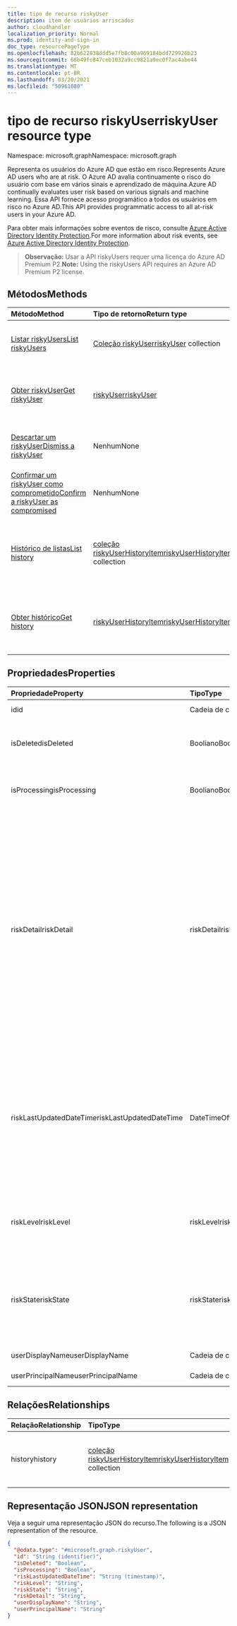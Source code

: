 ```yaml
---
title: tipo de recurso riskyUser
description: item de usuários arriscados
author: cloudhandler
localization_priority: Normal
ms.prod: identity-and-sign-in
doc_type: resourcePageType
ms.openlocfilehash: 82b622838ddd5e7fb8c00a969184bdd729926b23
ms.sourcegitcommit: 68b49fc847ceb1032a9cc9821a9ec0f7ac4abe44
ms.translationtype: MT
ms.contentlocale: pt-BR
ms.lasthandoff: 03/20/2021
ms.locfileid: "50961080"
---
```

# <a name="riskyuser-resource-type"></a><span data-ttu-id="eab9a-103">tipo de recurso riskyUser</span><span class="sxs-lookup"><span data-stu-id="eab9a-103">riskyUser resource type</span></span>

<span data-ttu-id="eab9a-104">Namespace: microsoft.graph</span><span class="sxs-lookup"><span data-stu-id="eab9a-104">Namespace: microsoft.graph</span></span>

<span data-ttu-id="eab9a-105">Representa os usuários do Azure AD que estão em risco.</span><span class="sxs-lookup"><span data-stu-id="eab9a-105">Represents Azure AD users who are at risk.</span></span> <span data-ttu-id="eab9a-106">O Azure AD avalia continuamente o risco do usuário com base em vários sinais e aprendizado de máquina.</span><span class="sxs-lookup"><span data-stu-id="eab9a-106">Azure AD continually evaluates user risk based on various signals and machine learning.</span></span> <span data-ttu-id="eab9a-107">Essa API fornece acesso programático a todos os usuários em risco no Azure AD.</span><span class="sxs-lookup"><span data-stu-id="eab9a-107">This API provides programmatic access to all at-risk users in your Azure AD.</span></span>

<span data-ttu-id="eab9a-108">Para obter mais informações sobre eventos de risco, consulte [Azure Active Directory Identity Protection](/azure/active-directory/identity-protection/overview-identity-protection).</span><span class="sxs-lookup"><span data-stu-id="eab9a-108">For more information about risk events, see [Azure Active Directory Identity Protection](/azure/active-directory/identity-protection/overview-identity-protection).</span></span>

><span data-ttu-id="eab9a-109">**Observação:** Usar a API riskyUsers requer uma licença do Azure AD Premium P2.</span><span class="sxs-lookup"><span data-stu-id="eab9a-109">**Note:** Using the riskyUsers API requires an Azure AD Premium P2 license.</span></span>

## <a name="methods"></a><span data-ttu-id="eab9a-110">Métodos</span><span class="sxs-lookup"><span data-stu-id="eab9a-110">Methods</span></span>
|<span data-ttu-id="eab9a-111">Método</span><span class="sxs-lookup"><span data-stu-id="eab9a-111">Method</span></span>|<span data-ttu-id="eab9a-112">Tipo de retorno</span><span class="sxs-lookup"><span data-stu-id="eab9a-112">Return type</span></span>|<span data-ttu-id="eab9a-113">Descrição</span><span class="sxs-lookup"><span data-stu-id="eab9a-113">Description</span></span>|
|:---|:---|:---|
|[<span data-ttu-id="eab9a-114">Listar riskyUsers</span><span class="sxs-lookup"><span data-stu-id="eab9a-114">List riskyUsers</span></span>](../api/riskyuser-list.md)|<span data-ttu-id="eab9a-115">[Coleção riskyUser](../resources/riskyuser.md)</span><span class="sxs-lookup"><span data-stu-id="eab9a-115">[riskyUser](../resources/riskyuser.md) collection</span></span>|<span data-ttu-id="eab9a-116">Obter uma lista dos **objetos riskyUser** e suas propriedades.</span><span class="sxs-lookup"><span data-stu-id="eab9a-116">Get a list of the **riskyUser** objects and their properties.</span></span>|
|[<span data-ttu-id="eab9a-117">Obter riskyUser</span><span class="sxs-lookup"><span data-stu-id="eab9a-117">Get riskyUser</span></span>](../api/riskyuser-get.md)|[<span data-ttu-id="eab9a-118">riskyUser</span><span class="sxs-lookup"><span data-stu-id="eab9a-118">riskyUser</span></span>](../resources/riskyuser.md)|<span data-ttu-id="eab9a-119">Leia as propriedades e as relações de um **objeto riskyUser.**</span><span class="sxs-lookup"><span data-stu-id="eab9a-119">Read the properties and relationships of a **riskyUser** object.</span></span>|
|[<span data-ttu-id="eab9a-120">Descartar um riskyUser</span><span class="sxs-lookup"><span data-stu-id="eab9a-120">Dismiss a riskyUser</span></span>](../api/riskyuser-dismiss.md)|<span data-ttu-id="eab9a-121">Nenhum</span><span class="sxs-lookup"><span data-stu-id="eab9a-121">None</span></span>|<span data-ttu-id="eab9a-122">Descartar o risco de um ou mais **objetos riskyUser.**</span><span class="sxs-lookup"><span data-stu-id="eab9a-122">Dismiss the risk of one or more **riskyUser** objects.</span></span> |
|[<span data-ttu-id="eab9a-123">Confirmar um riskyUser como comprometido</span><span class="sxs-lookup"><span data-stu-id="eab9a-123">Confirm a riskyUser as compromised</span></span>](../api/riskyuser-confirmcompromised.md)|<span data-ttu-id="eab9a-124">Nenhum</span><span class="sxs-lookup"><span data-stu-id="eab9a-124">None</span></span>|<span data-ttu-id="eab9a-125">Confirme um ou mais **objetos riskyUser** como comprometidos.</span><span class="sxs-lookup"><span data-stu-id="eab9a-125">Confirm one or more **riskyUser** objects as compromised.</span></span>|
|[<span data-ttu-id="eab9a-126">Histórico de listas</span><span class="sxs-lookup"><span data-stu-id="eab9a-126">List history</span></span>](../api/riskyuser-list-history.md)|<span data-ttu-id="eab9a-127">[coleção riskyUserHistoryItem](../resources/riskyuserhistoryitem.md)</span><span class="sxs-lookup"><span data-stu-id="eab9a-127">[riskyUserHistoryItem](../resources/riskyuserhistoryitem.md) collection</span></span>|<span data-ttu-id="eab9a-128">Obter **os riskyUserHistoryItems** da propriedade de navegação histórico.</span><span class="sxs-lookup"><span data-stu-id="eab9a-128">Get the **riskyUserHistoryItems** from the history navigation property.</span></span>|
|[<span data-ttu-id="eab9a-129">Obter histórico</span><span class="sxs-lookup"><span data-stu-id="eab9a-129">Get history</span></span>](../api/riskyuser-get-riskyuserhistoryitem.md)|[<span data-ttu-id="eab9a-130">riskyUserHistoryItem</span><span class="sxs-lookup"><span data-stu-id="eab9a-130">riskyUserHistoryItem</span></span>](../resources/riskyuserhistoryitem.md)|<span data-ttu-id="eab9a-131">Leia as propriedades e as relações de um [objeto riskyUserHistoryItem.](../resources/riskyuserhistoryitem.md)</span><span class="sxs-lookup"><span data-stu-id="eab9a-131">Read the properties and relationships of a [riskyUserHistoryItem](../resources/riskyuserhistoryitem.md) object.</span></span>|


## <a name="properties"></a><span data-ttu-id="eab9a-132">Propriedades</span><span class="sxs-lookup"><span data-stu-id="eab9a-132">Properties</span></span>
|<span data-ttu-id="eab9a-133">Propriedade</span><span class="sxs-lookup"><span data-stu-id="eab9a-133">Property</span></span>|<span data-ttu-id="eab9a-134">Tipo</span><span class="sxs-lookup"><span data-stu-id="eab9a-134">Type</span></span>|<span data-ttu-id="eab9a-135">Descrição</span><span class="sxs-lookup"><span data-stu-id="eab9a-135">Description</span></span>|
|:---|:---|:---|
|<span data-ttu-id="eab9a-136">id</span><span class="sxs-lookup"><span data-stu-id="eab9a-136">id</span></span>|<span data-ttu-id="eab9a-137">Cadeia de caracteres</span><span class="sxs-lookup"><span data-stu-id="eab9a-137">String</span></span>|<span data-ttu-id="eab9a-138">ID exclusiva do usuário em risco.</span><span class="sxs-lookup"><span data-stu-id="eab9a-138">Unique ID of the user at risk.</span></span>|
|<span data-ttu-id="eab9a-139">isDeleted</span><span class="sxs-lookup"><span data-stu-id="eab9a-139">isDeleted</span></span>|<span data-ttu-id="eab9a-140">Booliano</span><span class="sxs-lookup"><span data-stu-id="eab9a-140">Boolean</span></span>|<span data-ttu-id="eab9a-141">Indica se o usuário foi excluído.</span><span class="sxs-lookup"><span data-stu-id="eab9a-141">Indicates whether the user is deleted.</span></span> <span data-ttu-id="eab9a-142">Os valores possíveis são: `true` e `false`.</span><span class="sxs-lookup"><span data-stu-id="eab9a-142">Possible values are: `true`, `false`.</span></span>|
|<span data-ttu-id="eab9a-143">isProcessing</span><span class="sxs-lookup"><span data-stu-id="eab9a-143">isProcessing</span></span>|<span data-ttu-id="eab9a-144">Booliano</span><span class="sxs-lookup"><span data-stu-id="eab9a-144">Boolean</span></span>|<span data-ttu-id="eab9a-145">Indica se o estado de risco de um usuário está sendo processado pelo back-end.</span><span class="sxs-lookup"><span data-stu-id="eab9a-145">Indicates whether a user's risky state is being processed by the backend.</span></span>|
|<span data-ttu-id="eab9a-146">riskDetail</span><span class="sxs-lookup"><span data-stu-id="eab9a-146">riskDetail</span></span>|<span data-ttu-id="eab9a-147">riskDetail</span><span class="sxs-lookup"><span data-stu-id="eab9a-147">riskDetail</span></span>|<span data-ttu-id="eab9a-148">Detalhes do risco detectado.</span><span class="sxs-lookup"><span data-stu-id="eab9a-148">Details of the detected risk.</span></span> <span data-ttu-id="eab9a-149">Os valores possíveis são: `none`, `adminGeneratedTemporaryPassword`, `userPerformedSecuredPasswordChange`, `userPerformedSecuredPasswordReset`, `adminConfirmedSigninSafe`, `aiConfirmedSigninSafe`, `userPassedMFADrivenByRiskBasedPolicy`, `adminDismissedAllRiskForUser`, `adminConfirmedSigninCompromised`, `hidden`, `adminConfirmedUserCompromised`, `unknownFutureValue`.</span><span class="sxs-lookup"><span data-stu-id="eab9a-149">Possible values are: `none`, `adminGeneratedTemporaryPassword`, `userPerformedSecuredPasswordChange`, `userPerformedSecuredPasswordReset`, `adminConfirmedSigninSafe`, `aiConfirmedSigninSafe`, `userPassedMFADrivenByRiskBasedPolicy`, `adminDismissedAllRiskForUser`, `adminConfirmedSigninCompromised`, `hidden`, `adminConfirmedUserCompromised`, `unknownFutureValue`.</span></span>|
|<span data-ttu-id="eab9a-150">riskLastUpdatedDateTime</span><span class="sxs-lookup"><span data-stu-id="eab9a-150">riskLastUpdatedDateTime</span></span>|<span data-ttu-id="eab9a-151">DateTimeOffset</span><span class="sxs-lookup"><span data-stu-id="eab9a-151">DateTimeOffset</span></span>|<span data-ttu-id="eab9a-152">A data e a hora em que o usuário arriscado foi atualizado pela última vez.</span><span class="sxs-lookup"><span data-stu-id="eab9a-152">The date and time that the risky user was last updated.</span></span>  <span data-ttu-id="eab9a-153">O tipo DateTimeOffset representa informações de data e hora usando o formato ISO 8601 e está sempre no horário UTC.</span><span class="sxs-lookup"><span data-stu-id="eab9a-153">The DateTimeOffset type represents date and time information using ISO 8601 format and is always in UTC time.</span></span> <span data-ttu-id="eab9a-154">Por exemplo, meia-noite em UTC no dia 1º de janeiro de 2014 teria esta aparência: `2014-01-01T00:00:00Z`</span><span class="sxs-lookup"><span data-stu-id="eab9a-154">For example, midnight UTC on Jan 1, 2014 would look like this: `2014-01-01T00:00:00Z`</span></span>|
|<span data-ttu-id="eab9a-155">riskLevel</span><span class="sxs-lookup"><span data-stu-id="eab9a-155">riskLevel</span></span>|<span data-ttu-id="eab9a-156">riskLevel</span><span class="sxs-lookup"><span data-stu-id="eab9a-156">riskLevel</span></span>|<span data-ttu-id="eab9a-157">Nível do usuário arriscado detectado.</span><span class="sxs-lookup"><span data-stu-id="eab9a-157">Level of the detected risky user.</span></span> <span data-ttu-id="eab9a-158">Os possíveis valores são: `low`, `medium`, `high`, `hidden`, `none`, `unknownFutureValue`.</span><span class="sxs-lookup"><span data-stu-id="eab9a-158">Possible values are: `low`, `medium`, `high`, `hidden`, `none`, `unknownFutureValue`.</span></span>|
|<span data-ttu-id="eab9a-159">riskState</span><span class="sxs-lookup"><span data-stu-id="eab9a-159">riskState</span></span>|<span data-ttu-id="eab9a-160">riskState</span><span class="sxs-lookup"><span data-stu-id="eab9a-160">riskState</span></span>|<span data-ttu-id="eab9a-161">Estado do risco do usuário.</span><span class="sxs-lookup"><span data-stu-id="eab9a-161">State of the user's risk.</span></span> <span data-ttu-id="eab9a-162">Os valores possíveis são: `none`, `confirmedSafe`, `remediated`, `dismissed`, `atRisk`, `confirmedCompromised`, `unknownFutureValue`.</span><span class="sxs-lookup"><span data-stu-id="eab9a-162">Possible values are: `none`, `confirmedSafe`, `remediated`, `dismissed`, `atRisk`, `confirmedCompromised`, `unknownFutureValue`.</span></span>|
|<span data-ttu-id="eab9a-163">userDisplayName</span><span class="sxs-lookup"><span data-stu-id="eab9a-163">userDisplayName</span></span>|<span data-ttu-id="eab9a-164">Cadeia de caracteres</span><span class="sxs-lookup"><span data-stu-id="eab9a-164">String</span></span>|<span data-ttu-id="eab9a-165">Nome de exibição de usuário arriscado.</span><span class="sxs-lookup"><span data-stu-id="eab9a-165">Risky user display name.</span></span>|
|<span data-ttu-id="eab9a-166">userPrincipalName</span><span class="sxs-lookup"><span data-stu-id="eab9a-166">userPrincipalName</span></span>|<span data-ttu-id="eab9a-167">Cadeia de caracteres</span><span class="sxs-lookup"><span data-stu-id="eab9a-167">String</span></span>|<span data-ttu-id="eab9a-168">Nome principal do usuário arriscado.</span><span class="sxs-lookup"><span data-stu-id="eab9a-168">Risky user principal name.</span></span>|

## <a name="relationships"></a><span data-ttu-id="eab9a-169">Relações</span><span class="sxs-lookup"><span data-stu-id="eab9a-169">Relationships</span></span>
|<span data-ttu-id="eab9a-170">Relação</span><span class="sxs-lookup"><span data-stu-id="eab9a-170">Relationship</span></span>|<span data-ttu-id="eab9a-171">Tipo</span><span class="sxs-lookup"><span data-stu-id="eab9a-171">Type</span></span>|<span data-ttu-id="eab9a-172">Descrição</span><span class="sxs-lookup"><span data-stu-id="eab9a-172">Description</span></span>|
|:---|:---|:---|
|<span data-ttu-id="eab9a-173">history</span><span class="sxs-lookup"><span data-stu-id="eab9a-173">history</span></span>|<span data-ttu-id="eab9a-174">[coleção riskyUserHistoryItem](../resources/riskyuserhistoryitem.md)</span><span class="sxs-lookup"><span data-stu-id="eab9a-174">[riskyUserHistoryItem](../resources/riskyuserhistoryitem.md) collection</span></span>|   <span data-ttu-id="eab9a-175">A atividade relacionada à alteração no nível de risco do usuário</span><span class="sxs-lookup"><span data-stu-id="eab9a-175">The activity related to user risk level change</span></span>|

## <a name="json-representation"></a><span data-ttu-id="eab9a-176">Representação JSON</span><span class="sxs-lookup"><span data-stu-id="eab9a-176">JSON representation</span></span>
<span data-ttu-id="eab9a-177">Veja a seguir uma representação JSON do recurso.</span><span class="sxs-lookup"><span data-stu-id="eab9a-177">The following is a JSON representation of the resource.</span></span>
<!-- {
  "blockType": "resource",
  "keyProperty": "id",
  "@odata.type": "microsoft.graph.riskyUser",
  "baseType": "microsoft.graph.entity",
  "openType": false
}
-->
``` json
{
  "@odata.type": "#microsoft.graph.riskyUser",
  "id": "String (identifier)",
  "isDeleted": "Boolean",
  "isProcessing": "Boolean",
  "riskLastUpdatedDateTime": "String (timestamp)",
  "riskLevel": "String",
  "riskState": "String",
  "riskDetail": "String",
  "userDisplayName": "String",
  "userPrincipalName": "String"
}
```
